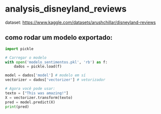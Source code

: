 # analysis_disneyland_reviews

dataset: https://www.kaggle.com/datasets/arushchillar/disneyland-reviews

## como rodar um modelo exportado:
```python
import pickle

# Carregar o modelo
with open('modelo_sentimentos.pkl', 'rb') as f:
    dados = pickle.load(f)

model = dados['model'] # modelo em sí
vectorizer = dados['vectorizer'] # vetorizador

# Agora você pode usar:
texto = ["This was amazing!"]
X = vectorizer.transform(texto)
pred = model.predict(X)
print(pred)

```

